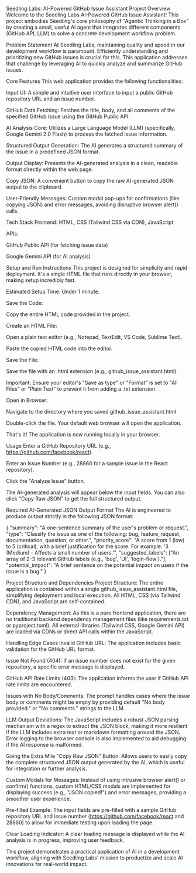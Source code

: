 Seedling Labs: AI-Powered GitHub Issue Assistant
Project Overview
Welcome to the Seedling Labs AI-Powered GitHub Issue Assistant! This project embodies Seedling's core philosophy of "Agentic Thinking in a Box" by creating a small, useful AI agent that integrates different components (GitHub API, LLM) to solve a concrete development workflow problem.

Problem Statement
At Seedling Labs, maintaining quality and speed in our development workflow is paramount. Efficiently understanding and prioritizing new GitHub issues is crucial for this. This application addresses that challenge by leveraging AI to quickly analyze and summarize GitHub issues.

Core Features
This web application provides the following functionalities:

Input UI: A simple and intuitive user interface to input a public GitHub repository URL and an issue number.

GitHub Data Fetching: Fetches the title, body, and all comments of the specified GitHub issue using the GitHub Public API.

AI Analysis Core: Utilizes a Large Language Model (LLM) (specifically, Google Gemini 2.0 Flash) to process the fetched issue information.

Structured Output Generation: The AI generates a structured summary of the issue in a predefined JSON format.

Output Display: Presents the AI-generated analysis in a clean, readable format directly within the web page.

Copy JSON: A convenient button to copy the raw AI-generated JSON output to the clipboard.

User-Friendly Messages: Custom modal pop-ups for confirmations (like copying JSON) and error messages, avoiding disruptive browser alert() calls.

Tech Stack
Frontend: HTML, CSS (Tailwind CSS via CDN), JavaScript

APIs:

GitHub Public API (for fetching issue data)

Google Gemini API (for AI analysis)

Setup and Run Instructions
This project is designed for simplicity and rapid deployment. It's a single HTML file that runs directly in your browser, making setup incredibly fast.

Estimated Setup Time: Under 1 minute.

Save the Code:

Copy the entire HTML code provided in the project.

Create an HTML File:

Open a plain text editor (e.g., Notepad, TextEdit, VS Code, Sublime Text).

Paste the copied HTML code into the editor.

Save the File:

Save the file with an .html extension (e.g., github_issue_assistant.html).

Important: Ensure your editor's "Save as type" or "Format" is set to "All Files" or "Plain Text" to prevent it from adding a .txt extension.

Open in Browser:

Navigate to the directory where you saved github_issue_assistant.html.

Double-click the file. Your default web browser will open the application.

That's it! The application is now running locally in your browser.

Usage
Enter a GitHub Repository URL (e.g., https://github.com/facebook/react).

Enter an Issue Number (e.g., 28860 for a sample issue in the React repository).

Click the "Analyze Issue" button.

The AI-generated analysis will appear below the input fields. You can also click "Copy Raw JSON" to get the full structured output.

Required AI-Generated JSON Output Format
The AI is engineered to produce output strictly in the following JSON format:

{
  "summary": "A one-sentence summary of the user's problem or request.",
  "type": "Classify the issue as one of the following: bug, feature_request, documentation, question, or other.",
  "priority_score": "A score from 1 (low) to 5 (critical), with a brief justification for the score. For example: '3 (Medium) - Affects a small number of users.'",
  "suggested_labels": ["An array of 2-3 relevant GitHub labels (e.g., 'bug', 'UI', 'login-flow')."],
  "potential_impact": "A brief sentence on the potential impact on users if the issue is a bug."
}

Project Structure and Dependencies
Project Structure: The entire application is contained within a single github_issue_assistant.html file, simplifying deployment and local execution. All HTML, CSS (via Tailwind CDN), and JavaScript are self-contained.

Dependency Management: As this is a pure frontend application, there are no traditional backend dependency management files (like requirements.txt or pyproject.toml). All external libraries (Tailwind CSS, Google Gemini API) are loaded via CDNs or direct API calls within the JavaScript.

Handling Edge Cases
Invalid GitHub URL: The application includes basic validation for the GitHub URL format.

Issue Not Found (404): If an issue number does not exist for the given repository, a specific error message is displayed.

GitHub API Rate Limits (403): The application informs the user if GitHub API rate limits are encountered.

Issues with No Body/Comments: The prompt handles cases where the issue body or comments might be empty by providing default "No body provided." or "No comments." strings to the LLM.

LLM Output Deviations: The JavaScript includes a robust JSON parsing mechanism with a regex to extract the JSON block, making it more resilient if the LLM includes extra text or markdown formatting around the JSON. Error logging to the browser console is also implemented to aid debugging if the AI response is malformed.

Going the Extra Mile
"Copy Raw JSON" Button: Allows users to easily copy the complete structured JSON output generated by the AI, which is useful for integration or further analysis.

Custom Modals for Messages: Instead of using intrusive browser alert() or confirm() functions, custom HTML/CSS modals are implemented for displaying success (e.g., "JSON copied!") and error messages, providing a smoother user experience.

Pre-filled Example: The input fields are pre-filled with a sample GitHub repository URL and issue number (https://github.com/facebook/react and 28860) to allow for immediate testing upon loading the page.

Clear Loading Indicator: A clear loading message is displayed while the AI analysis is in progress, improving user feedback.

This project demonstrates a practical application of AI in a development workflow, aligning with Seedling Labs' mission to productize and scale AI innovations for real-world impact.
